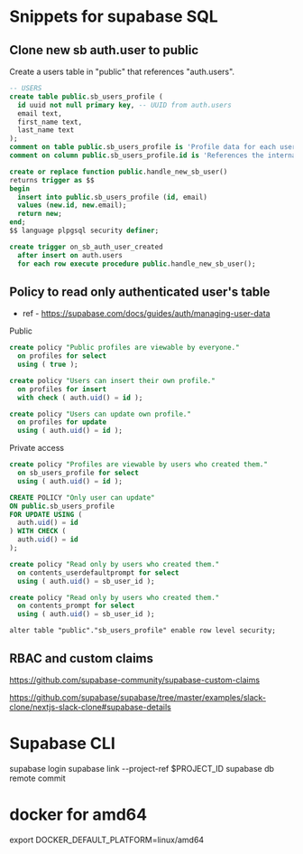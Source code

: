 # Snippets for supabase SQL

## Clone new sb auth.user to public
Create a users table in "public" that references "auth.users".
```sql
-- USERS
create table public.sb_users_profile (
  id uuid not null primary key, -- UUID from auth.users
  email text,
  first_name text,
  last_name text
);
comment on table public.sb_users_profile is 'Profile data for each user.';
comment on column public.sb_users_profile.id is 'References the internal Supabase Auth user.';

```


```sql
create or replace function public.handle_new_sb_user()
returns trigger as $$
begin
  insert into public.sb_users_profile (id, email)
  values (new.id, new.email);
  return new;
end;
$$ language plpgsql security definer;

create trigger on_sb_auth_user_created
  after insert on auth.users
  for each row execute procedure public.handle_new_sb_user();


```

## Policy to read only authenticated user's table
* ref - https://supabase.com/docs/guides/auth/managing-user-data

Public
```sql
create policy "Public profiles are viewable by everyone."
  on profiles for select
  using ( true );

create policy "Users can insert their own profile."
  on profiles for insert
  with check ( auth.uid() = id );

create policy "Users can update own profile."
  on profiles for update
  using ( auth.uid() = id );
```

Private access
```sql
create policy "Profiles are viewable by users who created them."
  on sb_users_profile for select
  using ( auth.uid() = id );
```


```sql
CREATE POLICY "Only user can update"
ON public.sb_users_profile
FOR UPDATE USING (
  auth.uid() = id
) WITH CHECK (
  auth.uid() = id
);
```

```sql
create policy "Read only by users who created them."
  on contents_userdefaultprompt for select
  using ( auth.uid() = sb_user_id );
```


```sql
create policy "Read only by users who created them."
  on contents_prompt for select
  using ( auth.uid() = sb_user_id );
```

```
alter table "public"."sb_users_profile" enable row level security;

```

## RBAC and custom claims
https://github.com/supabase-community/supabase-custom-claims

https://github.com/supabase/supabase/tree/master/examples/slack-clone/nextjs-slack-clone#supabase-details


# Supabase CLI


supabase login
supabase link --project-ref $PROJECT_ID
supabase db remote commit

# docker for amd64
export DOCKER_DEFAULT_PLATFORM=linux/amd64
